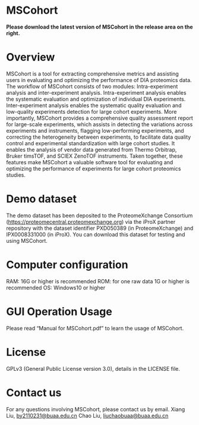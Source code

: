 # MSCohort
**Please download the latest version of MSCohort in the release area on the right.**

# Overview
MSCohort is a tool for extracting comprehensive metrics and assisting users in evaluating and optimizing the performance of DIA proteomics data. The workflow of MSCohort consists of two modules: Intra-experiment analysis and inter-experiment analysis. Intra-experiment analysis enables the systematic evaluation and optimization of individual DIA experiments. Inter-experiment analysis enables the systematic quality evaluation and low-quality experiments detection for large cohort experiments.
More importantly, MSCohort provides a comprehensive quality assessment report for large-scale experiments, which assists in detecting the variations across experiments and instruments, flagging low-performing experiments, and correcting the heterogeneity between experiments, to facilitate data quality control and experimental standardization with large cohort studies. It enables the analysis of vendor data generated from Thermo Orbitrap, Bruker timsTOF, and SCIEX ZenoTOF instruments. Taken together, these features make MSCohort a valuable software tool for evaluating and optimizing the performance of experiments for large cohort proteomics studies.

# Demo dataset
The demo dataset has been deposited to the ProteomeXchange Consortium (https://proteomecentral.proteomexchange.org) via the iProX partner repository with the dataset identifier PXD050389 (in ProteomeXchange) and IPX0008331000 (in iProX). You can download this dataset for testing and using MSCohort.

# Computer configuration
RAM: 16G or higher is recommended
ROM: for one raw data 1G or higher is recommended
OS: Windows10 or higher

# GUI Operation Usage
Please read “Manual for MSCohort.pdf” to learn the usage of MSCohort.

# License
GPLv3 (General Public License version 3.0), details in the LICENSE file.

# Contact us
For any questions involving MSCohort, please contact us by email.
Xiang Liu, by2110231@buaa.edu.cn
Chao Liu, liuchaobuaa@buaa.edu.cn
